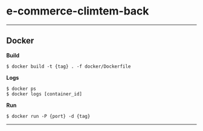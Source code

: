 # e-commerce-climtem-back
---

## Docker 
**Build**
```
$ docker build -t {tag} . -f docker/Dockerfile
```
**Logs**
```
$ docker ps
$ docker logs [container_id]
```
**Run**
```
$ docker run -P {port} -d {tag}
```
---
